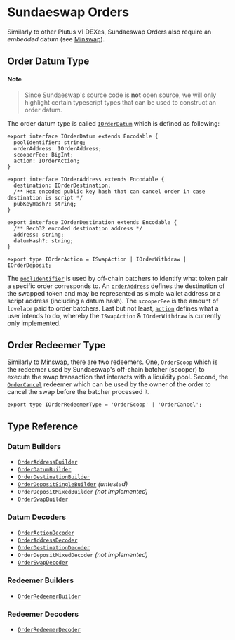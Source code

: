 # Sundaeswap Orders

Similarly to other Plutus v1 DEXes, Sundaeswap Orders also require an _embedded_ datum (see [Minswap](../minswap/README.md)).

## Order Datum Type

#### Note

> Since Sundaeswap's source code is **not** open source, we will only highlight certain typescript types that can be used to construct an order datum.

The order datum type is called [`IOrderDatum`](./datums/types.ts#L41-L46) which is defined as following:

```
export interface IOrderDatum extends Encodable {
  poolIdentifier: string;
  orderAddress: IOrderAddress;
  scooperFee: BigInt;
  action: IOrderAction;
}

export interface IOrderAddress extends Encodable {
  destination: IOrderDestination;
  /** Hex encoded public key hash that can cancel order in case destination is script */
  pubKeyHash?: string;
}

export interface IOrderDestination extends Encodable {
  /** Bech32 encoded destination address */
  address: string;
  datumHash?: string;
}

export type IOrderAction = ISwapAction | IOrderWithdraw | IOrderDeposit;
```

The [`poolIdentifier`](./datums/types.ts#L42) is used by off-chain batchers to identify what token pair a specific order corresponds to.
An [`orderAddress`](./datums/order-address.ts) defines the destination of the swapped token and may be represented as simple wallet address or a script address (including a datum hash).
The `scooperFee` is the amount of `lovelace` paid to order batchers. Last but not least, [`action`](./datums/order-action.ts) defines what a user intends to do, whereby the `ISwapAction` & `IOrderWithdraw` is currently only implemented.

## Order Redeemer Type

Similarly to [Minswap](../minswap/README.md), there are two redeemers. One, `OrderScoop` which is the redeemer used by Sundaeswap's off-chain batcher (scooper) to execute the swap transaction that interacts with a liquidity pool.
Second, the [`OrderCancel`](./redeemers/types.ts#L3) redeemer which can be used by the owner of the order to cancel the swap before the batcher processed it.

```
export type IOrderRedeemerType = 'OrderScoop' | 'OrderCancel';
```

## Type Reference

### Datum Builders

- [`OrderAddressBuilder`](./datums/order-address.ts)
- [`OrderDatumBuilder`](./datums/order-datum.ts)
- [`OrderDestinationBuilder`](./datums/order-destination.ts)
- [`OrderDepositSingleBuilder`](./datums/order-action.ts) _(untested)_
- `OrderDepositMixedBuilder` _(not implemented)_
- [`OrderSwapBuilder`](./datums/order-action.ts)

### Datum Decoders

- [`OrderActionDecoder`](./datums/order-action.ts)
- [`OrderAddressDecoder`](./datums/order-address.ts)
- [`OrderDestinationDecoder`](./datums/order-destination.ts)
- `OrderDepositMixedDecoder` _(not implemented)_
- [`OrderSwapDecoder`](./datums/order-action.ts)

### Redeemer Builders

- [`OrderRedeemerBuilder`](./redeemers/order-redeemer.ts)

### Redeemer Decoders

- [`OrderRedeemerDecoder`](./redeemers/order-redeemer.ts)

